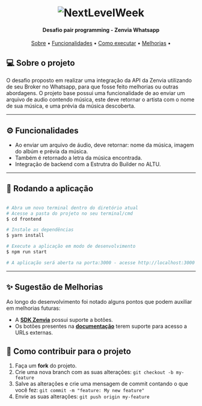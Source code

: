 <h1 align="center">
    <img alt="NextLevelWeek" title="#NextLevelWeek" src="./images/banner.png" />
</h1>

<h4 align="center"> 
Desafio pair programming - Zenvia Whatsapp
</h4>

<p align="center">
 <a href="#-sobre-o-projeto">Sobre</a> •
 <a href="#-funcionalidades">Funcionalidades</a> •
 <a href="#-rodando-a-aplicação">Como executar</a> • 
 <a href="#-sugestão-de-melhorias">Melhorias</a> • 
</p>


## 💻 Sobre o projeto

O desafio proposto em realizar uma integração da API da Zenvia utilizando de seu Broker no Whatsapp, para que fosse feito melhorias ou outras abordagens. O projeto base possui uma funcionalidade de ao enviar um arquivo de audio contendo música, este deve retornar o artista com o nome de sua música, e uma prévia da música descoberta.

---

## ⚙️ Funcionalidades

- Ao enviar um arquivo de áudio, deve retornar: nome da música, imagem do albúm e prévia da música.
- Também é retornado a letra da música encontrada.
- Integração de backend com a Estrutra do Builder no ALTU.

---

## 🧭 Rodando a aplicação

```bash

# Abra um novo terminal dentro do diretório atual
# Acesse a pasta do projeto no seu terminal/cmd
$ cd frontend

# Instale as dependências
$ yarn install

# Execute a aplicação em modo de desenvolvimento
$ npm run start

# A aplicação será aberta na porta:3000 - acesse http://localhost:3000

```

---

## ✨ Sugestão de Melhorias

Ao longo do desenvolvimento foi notado alguns pontos que podem auxiliar em melhorias futuras:

- A **[SDK Zenvia](https://www.npmjs.com/package/@zenvia/sdk )** possui suporte a botões.
- Os botões presentes na **[documentação](https://zenvia.github.io/zenvia-openapi-spec/v2/#tag/Content-types )** terem suporte para acesso a URLs externas.


## 💪 Como contribuir para o projeto

1. Faça um **fork** do projeto.
2. Crie uma nova branch com as suas alterações: `git checkout -b my-feature`
3. Salve as alterações e crie uma mensagem de commit contando o que você fez: `git commit -m "feature: My new feature"`
4. Envie as suas alterações: `git push origin my-feature`

